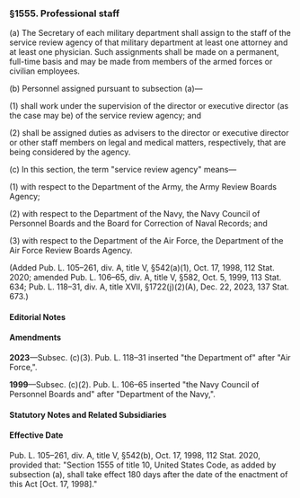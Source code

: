 ### §1555. Professional staff ###

(a) The Secretary of each military department shall assign to the staff of the service review agency of that military department at least one attorney and at least one physician. Such assignments shall be made on a permanent, full-time basis and may be made from members of the armed forces or civilian employees.

(b) Personnel assigned pursuant to subsection (a)—

(1) shall work under the supervision of the director or executive director (as the case may be) of the service review agency; and

(2) shall be assigned duties as advisers to the director or executive director or other staff members on legal and medical matters, respectively, that are being considered by the agency.

(c) In this section, the term "service review agency" means—

(1) with respect to the Department of the Army, the Army Review Boards Agency;

(2) with respect to the Department of the Navy, the Navy Council of Personnel Boards and the Board for Correction of Naval Records; and

(3) with respect to the Department of the Air Force, the Department of the Air Force Review Boards Agency.

(Added Pub. L. 105–261, div. A, title V, §542(a)(1), Oct. 17, 1998, 112 Stat. 2020; amended Pub. L. 106–65, div. A, title V, §582, Oct. 5, 1999, 113 Stat. 634; Pub. L. 118–31, div. A, title XVII, §1722(j)(2)(A), Dec. 22, 2023, 137 Stat. 673.)

#### **Editorial Notes** ####

#### Amendments ####

**2023**—Subsec. (c)(3). Pub. L. 118–31 inserted "the Department of" after "Air Force,".

**1999**—Subsec. (c)(2). Pub. L. 106–65 inserted "the Navy Council of Personnel Boards and" after "Department of the Navy,".

#### **Statutory Notes and Related Subsidiaries** ####

#### Effective Date ####

Pub. L. 105–261, div. A, title V, §542(b), Oct. 17, 1998, 112 Stat. 2020, provided that: "Section 1555 of title 10, United States Code, as added by subsection (a), shall take effect 180 days after the date of the enactment of this Act [Oct. 17, 1998]."